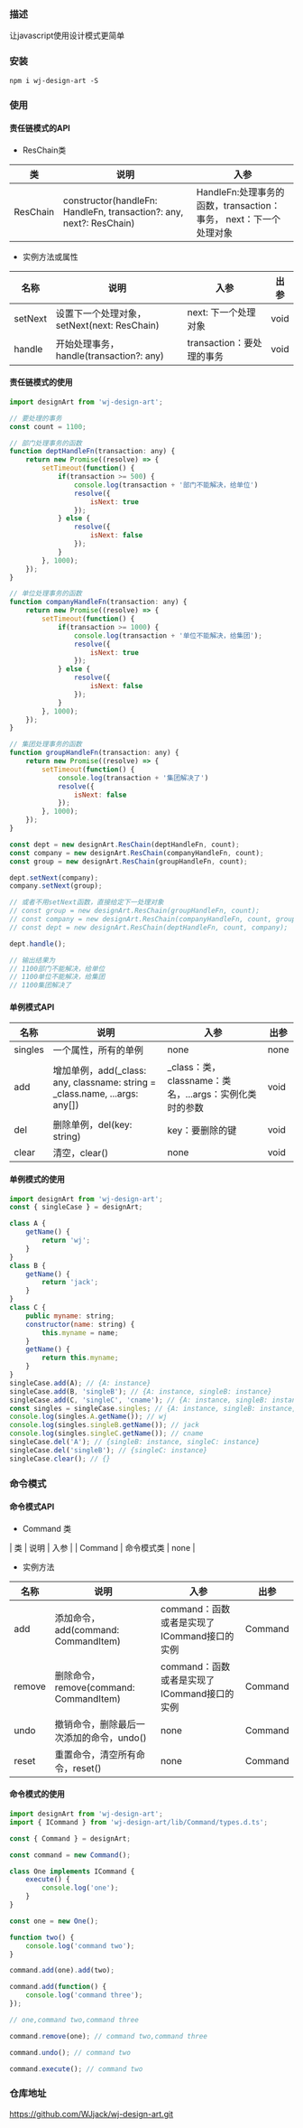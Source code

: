 ### 描述
让javascript使用设计模式更简单

### 安装
`npm i wj-design-art -S`

### 使用

#### 责任链模式的API

- ResChain类

| 类 | 说明 | 入参 |
| ---- | ---- | ---- |
| ResChain | constructor(handleFn: HandleFn, transaction?: any,  next?: ResChain) | HandleFn:处理事务的函数，transaction：事务， next：下一个处理对象 |

- 实例方法或属性

| 名称 | 说明 | 入参 | 出参 |
| ---- | ---- | ---- | ---- |
| setNext | 设置下一个处理对象，setNext(next: ResChain) | next: 下一个处理对象 | void |
| handle | 开始处理事务，handle(transaction?: any) | transaction：要处理的事务 | void |

#### 责任链模式的使用
```javascript
import designArt from 'wj-design-art';

// 要处理的事务
const count = 1100;

// 部门处理事务的函数
function deptHandleFn(transaction: any) {
    return new Promise((resolve) => {
        setTimeout(function() {
            if(transaction >= 500) {
                console.log(transaction + '部门不能解决，给单位')
                resolve({
                    isNext: true
                });
            } else {
                resolve({
                    isNext: false
                });
            }
        }, 1000);
    });
}

// 单位处理事务的函数
function companyHandleFn(transaction: any) {
    return new Promise((resolve) => {
        setTimeout(function() {
            if(transaction >= 1000) {
                console.log(transaction + '单位不能解决，给集团');
                resolve({
                    isNext: true
                });
            } else {
                resolve({
                    isNext: false
                });
            }
        }, 1000);
    });
}

// 集团处理事务的函数
function groupHandleFn(transaction: any) {
    return new Promise((resolve) => {
        setTimeout(function() {
            console.log(transaction + '集团解决了')
            resolve({
                isNext: false
            });
        }, 1000);
    });
}

const dept = new designArt.ResChain(deptHandleFn, count);
const company = new designArt.ResChain(companyHandleFn, count);
const group = new designArt.ResChain(groupHandleFn, count);

dept.setNext(company);
company.setNext(group);

// 或者不用setNext函数，直接给定下一处理对象
// const group = new designArt.ResChain(groupHandleFn, count);
// const company = new designArt.ResChain(companyHandleFn, count, group);
// const dept = new designArt.ResChain(deptHandleFn, count, company);

dept.handle();

// 输出结果为
// 1100部门不能解决，给单位
// 1100单位不能解决，给集团
// 1100集团解决了
```

#### 单例模式API

| 名称 | 说明 | 入参 | 出参 |
| ---- | ---- | ---- | ---- |
| singles | 一个属性，所有的单例 | none | none |
| add | 增加单例，add(_class: any, classname: string = _class.name, ...args: any[]) | _class：类，classname：类名，...args：实例化类时的参数 | void |
| del | 删除单例，del(key: string) | key：要删除的键 | void |
| clear | 清空，clear() | none | void |

#### 单例模式的使用
```javascript
import designArt from 'wj-design-art';
const { singleCase } = designArt;

class A {
    getName() {
        return 'wj';
    }
}
class B {
    getName() {
        return 'jack';
    }
}
class C {
    public myname: string;
    constructor(name: string) {
        this.myname = name;
    }
    getName() {
        return this.myname;
    }
}
singleCase.add(A); // {A: instance}
singleCase.add(B, 'singleB'); // {A: instance, singleB: instance}
singleCase.add(C, 'singleC', 'cname'); // {A: instance, singleB: instance, singleC: instance}
const singles = singleCase.singles; // {A: instance, singleB: instance, singleC: instance}
console.log(singles.A.getName()); // wj
console.log(singles.singleB.getName()); // jack
console.log(singles.singleC.getName()); // cname
singleCase.del('A'); // {singleB: instance, singleC: instance}
singleCase.del('singleB'); // {singleC: instance}
singleCase.clear(); // {}
```

### 命令模式
#### 命令模式API

- Command 类

| 类 | 说明 | 入参 |
| Command | 命令模式类 | none |

- 实例方法

| 名称 | 说明 | 入参 | 出参 |
| --- | ---- | ---- | ---- |
| add | 添加命令， add(command: CommandItem) | command：函数或者是实现了ICommand接口的实例 | Command |
| remove | 删除命令，remove(command: CommandItem) | command：函数或者是实现了ICommand接口的实例 | Command |
| undo | 撤销命令，删除最后一次添加的命令，undo() | none | Command |
| reset | 重置命令，清空所有命令，reset() | none | Command |

#### 命令模式的使用

```javascript
import designArt from 'wj-design-art';
import { ICommand } from 'wj-design-art/lib/Command/types.d.ts';

const { Command } = designArt;

const command = new Command();

class One implements ICommand {
    execute() {
        console.log('one');
    }
}

const one = new One();

function two() {
    console.log('command two');
}

command.add(one).add(two);

command.add(function() {
    console.log('command three');
});

// one,command two,command three

command.remove(one); // command two,command three

command.undo(); // command two

command.execute(); // command two

```

### 仓库地址
<https://github.com/WJjack/wj-design-art.git>
